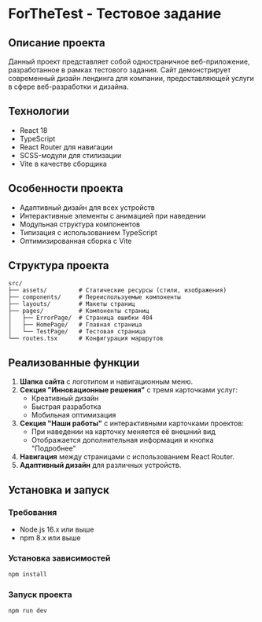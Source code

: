 # ForTheTest - Тестовое задание

## Описание проекта

Данный проект представляет собой одностраничное веб-приложение, разработанное в рамках тестового задания. Сайт демонстрирует современный дизайн лендинга для компании, предоставляющей услуги в сфере веб-разработки и дизайна.

## Технологии

- React 18
- TypeScript
- React Router для навигации
- SCSS-модули для стилизации
- Vite в качестве сборщика

## Особенности проекта

- Адаптивный дизайн для всех устройств
- Интерактивные элементы с анимацией при наведении
- Модульная структура компонентов
- Типизация с использованием TypeScript
- Оптимизированная сборка с Vite

## Структура проекта

```
src/
├── assets/         # Статические ресурсы (стили, изображения)
├── components/     # Переиспользуемые компоненты
├── layouts/        # Макеты страниц
├── pages/          # Компоненты страниц
│   ├── ErrorPage/  # Страница ошибки 404
│   ├── HomePage/   # Главная страница
│   └── TestPage/   # Тестовая страница
└── routes.tsx      # Конфигурация маршрутов
```

## Реализованные функции

1. **Шапка сайта** с логотипом и навигационным меню.
2. **Секция "Инновационные решения"** с тремя карточками услуг:
   - Креативный дизайн
   - Быстрая разработка
   - Мобильная оптимизация
3. **Секция "Наши работы"** с интерактивными карточками проектов:
   - При наведении на карточку меняется её внешний вид
   - Отображается дополнительная информация и кнопка "Подробнее"
4. **Навигация** между страницами с использованием React Router.
5. **Адаптивный дизайн** для различных устройств.

## Установка и запуск

### Требования

- Node.js 16.x или выше
- npm 8.x или выше

### Установка зависимостей

```bash
npm install
```

### Запуск проекта

```bash
npm run dev
```

